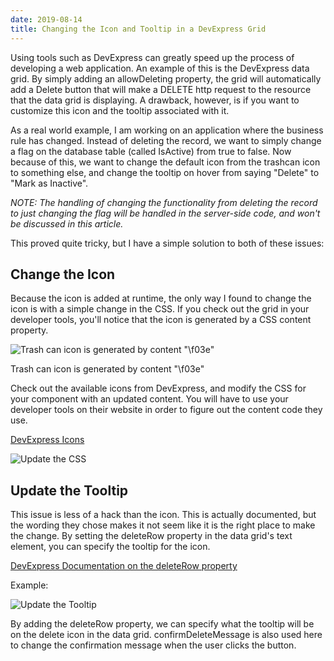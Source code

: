 ```yaml
---
date: 2019-08-14
title: Changing the Icon and Tooltip in a DevExpress Grid
---
```

Using tools such as DevExpress can greatly speed up the process of developing a web application. An example of this is the DevExpress data grid. By simply adding an allowDeleting property, the grid will automatically add a Delete button that will make a DELETE http request to the resource that the data grid is displaying. A drawback, however, is if you want to customize this icon and the tooltip associated with it.

As a real world example, I am working on an application where the business rule has changed. Instead of deleting the record, we want to simply change a flag on the database table (called IsActive) from true to false. Now because of this, we want to change the default icon from the trashcan icon to something else, and change the tooltip on hover from saying "Delete" to "Mark as Inactive".

*NOTE: The handling of changing the functionality from deleting the record to just changing the flag will be handled in the server-side code, and won't be discussed in this article.*

This proved quite tricky, but I have a simple solution to both of these issues:

## Change the Icon

Because the icon is added at runtime, the only way I found to change the icon is with a simple change in the CSS. If you check out the grid in your developer tools, you'll notice that the icon is generated by a CSS content property.

![Trash can icon is generated by content "\f03e"](assets/images/dx-icon-trash.png)

Trash can icon is generated by content "\f03e"

Check out the available icons from DevExpress, and modify the CSS for your component with an updated content. You will have to use your developer tools on their website in order to figure out the content code they use.

[DevExpress Icons](https://js.devexpress.com/Documentation/Guide/Themes_and_Styles/Icons/)

![Update the CSS](assets/images/update-dx-icon-css.png)

## Update the Tooltip

This issue is less of a hack than the icon. This is actually documented, but the wording they chose makes it not seem like it is the right place to make the change. By setting the deleteRow property in the data grid's text element, you can specify the tooltip for the icon.

[DevExpress Documentation on the deleteRow property](https://js.devexpress.com/Documentation/ApiReference/UI_Widgets/dxDataGrid/Configuration/editing/texts/#deleteRow)

Example:

![Update the Tooltip](assets/images/update-dx-tooltip.png)

By adding the deleteRow property, we can specify what the tooltip will be on the delete icon in the data grid. confirmDeleteMessage is also used here to change the confirmation message when the user clicks the button.
